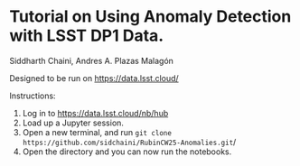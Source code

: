 # Tutorial on Using Anomaly Detection with LSST DP1 Data.
Siddharth Chaini, Andres A. Plazas Malagón 

Designed to be run on https://data.lsst.cloud/

Instructions:
1. Log in to https://data.lsst.cloud/nb/hub
2. Load up a Jupyter session.
3. Open a new terminal, and run ```git clone https://github.com/sidchaini/RubinCW25-Anomalies.git```/
5. Open the directory and you can now run the notebooks.
